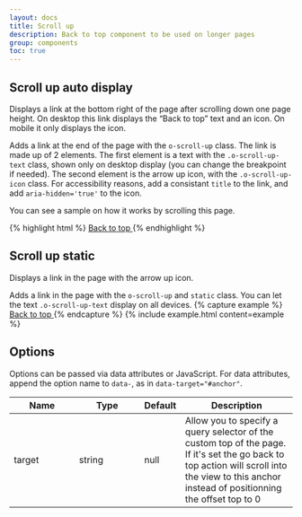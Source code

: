 ```yaml
---
layout: docs
title: Scroll up
description: Back to top component to be used on longer pages
group: components
toc: true
---
```


## Scroll up auto display
Displays a link at the bottom right of the page after scrolling down one page height. 
On desktop this link displays the “Back to top” text and an icon. On mobile it only displays the icon.

Adds a link at the end of the page with the `o-scroll-up` class. The link is made up of 2 elements. The first element is a text with the `.o-scroll-up-text` class, shown only on desktop display (you can change the breakpoint if needed). The second element is the arrow up icon, with the `.o-scroll-up-icon` class. For accessibility reasons, add a consistant `title` to the link, and add `aria-hidden='true'` to the icon.

You can see a sample on how it works by scrolling this page.

{% highlight html %}
<a href="#" class="o-scroll-up" title="back to top">
  <span class="o-scroll-up-text d-none d-sm-inline-block">Back to top</span>
  <span class="o-scroll-up-icon" aria-hidden="true"></span>
</a>
{% endhighlight %}

## Scroll up static
Displays a link in the page with the arrow up icon.

Adds a link in the page with the `o-scroll-up` and `static` class. 
You can let the text `.o-scroll-up-text` display on all devices.
{% capture example %}
<a href="#" class="o-scroll-up static" title="back to top">
  <span class="o-scroll-up-text">Back to top</span>
  <span class="o-scroll-up-icon" aria-hidden="true"></span>
</a>
{% endcapture %} {% include example.html content=example %}

## Options

Options can be passed via data attributes or JavaScript. For data attributes, append the option name to `data-`, as in `data-target="#anchor"`.

<table class="table table-bordered table-striped">
  <thead>
    <tr>
      <th style="width: 100px;">Name</th>
      <th style="width: 100px;">Type</th>
      <th style="width: 50px;">Default</th>
      <th>Description</th>
    </tr>
  </thead>
  <tbody>
    <tr>
      <td>target</td>
      <td>string</td>
      <td>null</td>
      <td>Allow you to specify a query selector of the custom top of the page. If it's set the go back to top action will scroll into the view to this anchor instead of positionning the offset top to 0</td>
    </tr>
  </tbody>
</table>